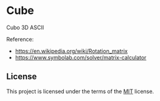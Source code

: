 # Cube

Cubo 3D ASCII

Reference: 
- https://en.wikipedia.org/wiki/Rotation_matrix
- https://www.symbolab.com/solver/matrix-calculator 

## License

This project is licensed under the terms of the [MIT](LICENSE) license.

